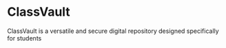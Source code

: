 # ClassVault
ClassVault is a versatile and secure digital repository designed specifically for students
